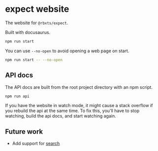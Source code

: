 # expect website

The website for `@rbxts/expect`.

Built with docusaurus.

```sh
npm run start
```

You can use `--no-open` to avoid opening a web page on start.

```sh
npm run start -- --no-open
```

## API docs

The API docs are built from the root project directory
with an npm script.

```sh
npm run api
```

If you have the website in watch mode, it might cause a stack overflow if you
rebuild the api at the same time. To fix this, you'll have to stop watching, build the api
docs, and start watching again.

## Future work

- Add support for [search](https://docusaurus.io/docs/search)

